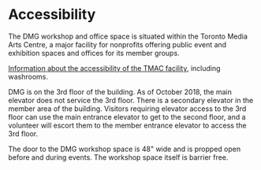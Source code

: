 # Accessibility

The DMG workshop and office space is situated within the Toronto Media Arts Centre, a major facility for nonprofits offering public event and exhibition spaces and offices for its member groups.

[Information about the accessibility of the TMAC facility](https://toronto-media-arts-centre.gitbook.io/procedure-manual/policies/accessibility), including washrooms.

DMG is on the 3rd floor of the building. As of October 2018, the main elevator does not service the 3rd floor. There is a secondary elevator in the member area of the building. Visitors requiring elevator access to the 3rd floor can use the main entrance elevator to get to the second floor, and a volunteer will escort them to the member entrance elevator to access the 3rd floor.

The door to the DMG workshop space is 48" wide and is propped open before and during events. The workshop space itself is barrier free.

